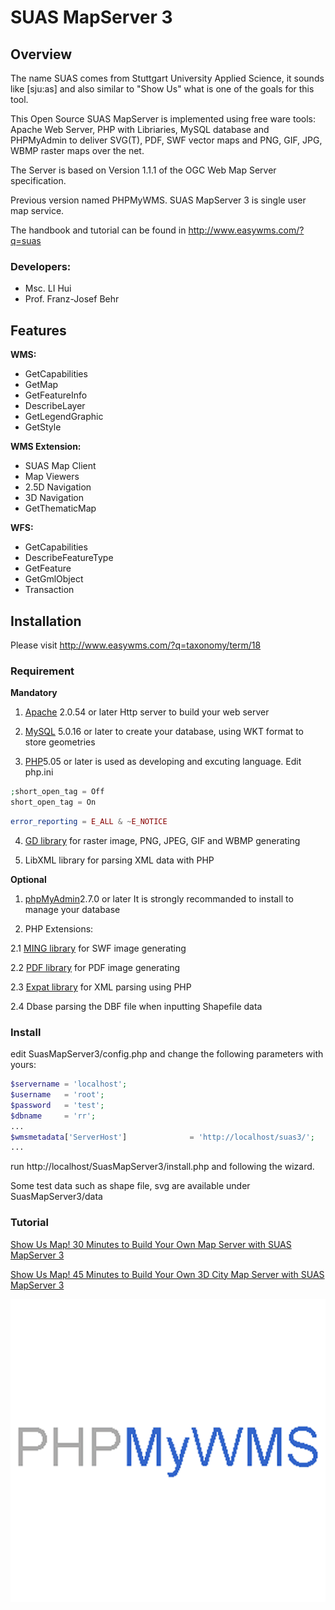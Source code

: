 # SUAS MapServer 3

## Overview

The name SUAS comes from Stuttgart University Applied Science, it sounds like [sju:as] and also similar to "Show Us" what is one of the goals for this tool.

This Open Source SUAS MapServer is implemented using free ware tools: Apache Web Server, PHP with Libriaries, MySQL database and PHPMyAdmin to deliver SVG(T), PDF, SWF vector maps and PNG, GIF, JPG, WBMP raster maps over the net.

The Server is based on Version 1.1.1 of the OGC Web Map Server specification.

Previous version named PHPMyWMS. SUAS MapServer 3 is single user map service.

The handbook and tutorial can be found in http://www.easywms.com/?q=suas


### Developers: 

* Msc. LI Hui
* Prof. Franz-Josef Behr

## Features

**WMS:**
* GetCapabilities
* GetMap
* GetFeatureInfo
* DescribeLayer
* GetLegendGraphic
* GetStyle

**WMS Extension:**
* SUAS Map Client
* Map Viewers
* 2.5D Navigation
* 3D Navigation
* GetThematicMap

**WFS:**
* GetCapabilities
* DescribeFeatureType
* GetFeature
* GetGmlObject
* Transaction

## Installation

Please visit http://www.easywms.com/?q=taxonomy/term/18


### Requirement

**Mandatory**

1. [Apache][Apache] 2.0.54 or later
Http server to build your web server

2. [MySQL][MySQL] 5.0.16 or later
to create your database, using WKT format to store geometries

3. [PHP][PHP]5.05 or later
is used as developing and excuting language. Edit php.ini
```php
;short_open_tag = Off
short_open_tag = On
```

```php
error_reporting = E_ALL & ~E_NOTICE
```


4. [GD library][GD_library]
for raster image, PNG, JPEG, GIF and WBMP generating

5. LibXML library
for parsing XML data with PHP

[Apache]:http://www.apache.org/

[MySQL]:http://www.mysql.com/

[PHP]:http://www.php.net/

[GD_library]:http://www.boutell.com/gd/


**Optional**

1. [phpMyAdmin][phpMyAdmin]2.7.0 or later
It is strongly recommanded to install to manage your database

2. PHP Extensions:
 
2.1 [MING library][MING_library]
for SWF image generating

2.2 [PDF library][PDF_library]
for PDF image generating

2.3 [Expat library][Expat_library]
for XML parsing using PHP

2.4 Dbase
parsing the DBF file when inputting Shapefile data

[phpMyAdmin]:http://www.phpmyadmin.net/

[MING_library]:http://ming.sourceforge.net/

[PDF_library]:http://www.pdflib.com/

[Expat_library]:http://www.jclark.com/xml/expat.html


### Install

edit SuasMapServer3/config.php and change the following parameters with yours:

```php
$servername = 'localhost';
$username   = 'root';
$password   = 'test';
$dbname     = 'rr';
...
$wmsmetadata['ServerHost'] 				= 'http://localhost/suas3/';
...
```


run http://localhost/SuasMapServer3/install.php and following the wizard.

Some test data such as shape file, svg are available under SuasMapServer3/data


### Tutorial

[Show Us Map! 30 Minutes to Build Your Own Map Server with SUAS MapServer 3][Tutorial_1]

[Show Us Map! 45 Minutes to Build Your Own 3D City Map Server with SUAS MapServer 3][Tutorial_2]


[Tutorial_1]:http://www.easywms.com/?q=show-us-map-30-minutes-build-your-own-map-server-suas-mapserver3

[Tutorial_2]:http://www.easywms.com/?q=show-us-map-45-minutes-build-your-own-3d-city-map-server-suas-mapserver3






![Demo ](https://raw.githubusercontent.com/mobabel/SuasMapServer3/master/demo.gif "Demo ")

